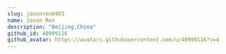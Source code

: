 ```yaml
---
slug: jasonren0403
name: Jason Ren
description: "Beijing,China"
github_id: 40999116
github_avatar: https://avatars.githubusercontent.com/u/40999116?v=4
---
```


